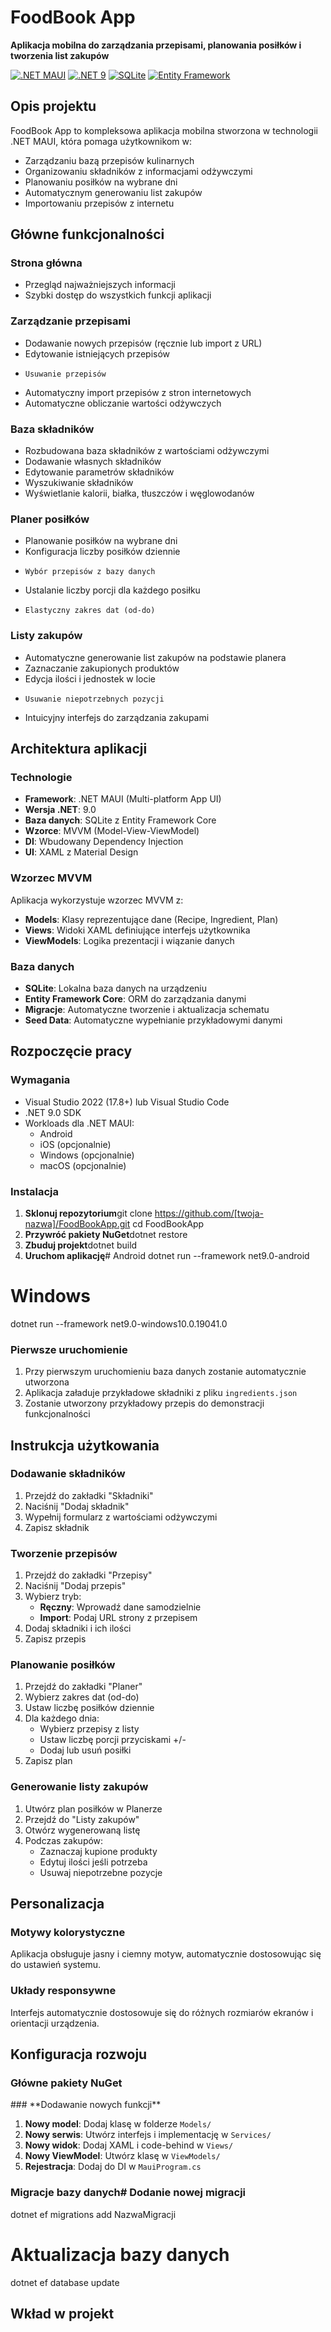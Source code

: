 #    FoodBook App

**Aplikacja mobilna do zarządzania przepisami, planowania posiłków i tworzenia list zakupów**

[![.NET MAUI](https://img.shields.io/badge/.NET-MAUI-512BD4?style=flat-square)](https://dotnet.microsoft.com/apps/maui)
[![.NET 9](https://img.shields.io/badge/.NET-9.0-512BD4?style=flat-square)](https://dotnet.microsoft.com/download/dotnet/9.0)
[![SQLite](https://img.shields.io/badge/Database-SQLite-003B57?style=flat-square)](https://www.sqlite.org/)
[![Entity Framework](https://img.shields.io/badge/Entity%20Framework-Core-blue?style=flat-square)](https://docs.microsoft.com/en-us/ef/core/)



##    Opis projektu

FoodBook App to kompleksowa aplikacja mobilna stworzona w technologii .NET MAUI, która pomaga użytkownikom w:
-    Zarządzaniu bazą przepisów kulinarnych
-    Organizowaniu składników z informacjami odżywczymi
-    Planowaniu posiłków na wybrane dni
-    Automatycznym generowaniu list zakupów
-    Importowaniu przepisów z internetu

##   Główne funkcjonalności

###    **Strona główna**
- Przegląd najważniejszych informacji
- Szybki dostęp do wszystkich funkcji aplikacji

###    **Zarządzanie przepisami**
-   Dodawanie nowych przepisów (ręcznie lub import z URL)
-    Edytowanie istniejących przepisów
-     Usuwanie przepisów
-    Automatyczny import przepisów z stron internetowych
-    Automatyczne obliczanie wartości odżywczych

###    **Baza składników**
-    Rozbudowana baza składników z wartościami odżywczymi
-   Dodawanie własnych składników
-    Edytowanie parametrów składników
-    Wyszukiwanie składników
-    Wyświetlanie kalorii, białka, tłuszczów i węglowodanów

###    **Planer posiłków**
-    Planowanie posiłków na wybrane dni
-    Konfiguracja liczby posiłków dziennie
-     Wybór przepisów z bazy danych
-    Ustalanie liczby porcji dla każdego posiłku
-     Elastyczny zakres dat (od-do)

###    **Listy zakupów**
-    Automatyczne generowanie list zakupów na podstawie planera
-   Zaznaczanie zakupionych produktów
-    Edycja ilości i jednostek w locie
-     Usuwanie niepotrzebnych pozycji
-    Intuicyjny interfejs do zarządzania zakupami

##     Architektura aplikacji

###     **Technologie**
- **Framework**: .NET MAUI (Multi-platform App UI)
- **Wersja .NET**: 9.0
- **Baza danych**: SQLite z Entity Framework Core
- **Wzorce**: MVVM (Model-View-ViewModel)
- **DI**: Wbudowany Dependency Injection
- **UI**: XAML z Material Design

###    **Wzorzec MVVM**
Aplikacja wykorzystuje wzorzec MVVM z:
- **Models**: Klasy reprezentujące dane (Recipe, Ingredient, Plan)
- **Views**: Widoki XAML definiujące interfejs użytkownika
- **ViewModels**: Logika prezentacji i wiązanie danych

###    **Baza danych**
- **SQLite**: Lokalna baza danych na urządzeniu
- **Entity Framework Core**: ORM do zarządzania danymi
- **Migracje**: Automatyczne tworzenie i aktualizacja schematu
- **Seed Data**: Automatyczne wypełnianie przykładowymi danymi

##    Rozpoczęcie pracy

###    **Wymagania**
- Visual Studio 2022 (17.8+) lub Visual Studio Code
- .NET 9.0 SDK
- Workloads dla .NET MAUI:
  - Android
  - iOS (opcjonalnie)
  - Windows (opcjonalnie)
  - macOS (opcjonalnie)

###    **Instalacja**

1. **Sklonuj repozytorium**git clone https://github.com/[twoja-nazwa]/FoodBookApp.git
   cd FoodBookApp
2. **Przywróć pakiety NuGet**dotnet restore
3. **Zbuduj projekt**dotnet build
4. **Uruchom aplikację**# Android
dotnet run --framework net9.0-android

# Windows
dotnet run --framework net9.0-windows10.0.19041.0
###    **Pierwsze uruchomienie**
1. Przy pierwszym uruchomieniu baza danych zostanie automatycznie utworzona
2. Aplikacja załaduje przykładowe składniki z pliku `ingredients.json`
3. Zostanie utworzony przykładowy przepis do demonstracji funkcjonalności

##    **Instrukcja użytkowania**

###    **Dodawanie składników**
1. Przejdź do zakładki "Składniki"
2. Naciśnij "Dodaj składnik"
3. Wypełnij formularz z wartościami odżywczymi
4. Zapisz składnik

###    **Tworzenie przepisów**
1. Przejdź do zakładki "Przepisy"
2. Naciśnij "Dodaj przepis"
3. Wybierz tryb:
   - **Ręczny**: Wprowadź dane samodzielnie
   - **Import**: Podaj URL strony z przepisem
4. Dodaj składniki i ich ilości
5. Zapisz przepis

###    **Planowanie posiłków**
1. Przejdź do zakładki "Planer"
2. Wybierz zakres dat (od-do)
3. Ustaw liczbę posiłków dziennie
4. Dla każdego dnia:
   - Wybierz przepisy z listy
   - Ustaw liczbę porcji przyciskami +/-
   - Dodaj lub usuń posiłki
5. Zapisz plan

###    **Generowanie listy zakupów**
1. Utwórz plan posiłków w Planerze
2. Przejdź do "Listy zakupów"
3. Otwórz wygenerowaną listę
4. Podczas zakupów:
   - Zaznaczaj kupione produkty  
   - Edytuj ilości jeśli potrzeba
   - Usuwaj niepotrzebne pozycje

##    **Personalizacja**

###    **Motywy kolorystyczne**
Aplikacja obsługuje jasny i ciemny motyw, automatycznie dostosowując się do ustawień systemu.

###    **Układy responsywne**
Interfejs automatycznie dostosowuje się do różnych rozmiarów ekranów i orientacji urządzenia.

##    **Konfiguracja rozwoju**

###    **Główne pakiety NuGet**<PackageReference Include="Microsoft.EntityFrameworkCore.Sqlite" />
<PackageReference Include="HtmlAgilityPack" />
<PackageReference Include="Newtonsoft.Json" />
<PackageReference Include="Microsoft.Extensions.Logging.Debug" />
###     **Dodawanie nowych funkcji**

1. **Nowy model**: Dodaj klasę w folderze `Models/`
2. **Nowy serwis**: Utwórz interfejs i implementację w `Services/`
3. **Nowy widok**: Dodaj XAML i code-behind w `Views/`
4. **Nowy ViewModel**: Utwórz klasę w `ViewModels/`
5. **Rejestracja**: Dodaj do DI w `MauiProgram.cs`

###     **Migracje bazy danych**# Dodanie nowej migracji
dotnet ef migrations add NazwaMigracji

# Aktualizacja bazy danych
dotnet ef database update
##    **Wkład w projekt**

